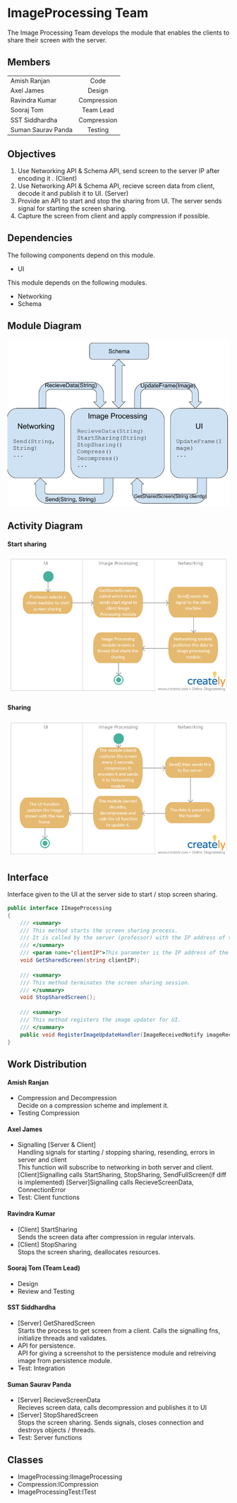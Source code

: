 # ImageProcessing Team

The Image Processing Team develops the module that enables the clients to share their screen with the server.

## Members

|||
|--------------------|:--------------:|
| Amish Ranjan       | Code           |
| Axel James         | Design         |
| Ravindra Kumar     | Compression    |
| Sooraj Tom         | Team Lead      |
| SST Siddhardha     | Compression    |
| Suman Saurav Panda | Testing        |

## Objectives

1. Use Networking API & Schema API, send screen to the server IP after encoding it . (Client)
2. Use Networking API & Schema API, recieve screen data from client, decode it and publish it to UI. (Server)
3. Provide an API to start and stop the sharing from UI. The server sends signal for starting the screen  sharing.
4. Capture the screen from client and apply compression if possible.

## Dependencies 
The following components depend on this module.

* UI

This module depends on the following modules.

* Networking
* Schema

## Module Diagram
![Module Diagram](ReadMe/ModuleDiagram.png)

## Activity Diagram

#### Start sharing
![Activity Diagram](ReadMe/StartSharing.png)

#### Sharing
![Activity Diagram](ReadMe/Sharing.png)

## Interface 
Interface given to the UI at the server side to start / stop screen sharing.  
```csharp
public interface IImageProcessing
{
	/// <summary>
	/// This method starts the screen sharing process.
	/// It is called by the server (professor) with the IP address of the client (student).
	/// </summary>
	/// <param name="clientIP">This parameter is the IP address of the target client computer</param>
	void GetSharedScreen(string clientIP);

	/// <summary>
	/// This method terminates the screen sharing session.
	/// </summary>
	void StopSharedScreen();
	
	/// <summary>
	/// This method registers the image updater for UI.
	/// </summary>
	public void RegisterImageUpdateHandler(ImageReceivedNotify imageReceivedNotifyHandler);
}
```

## Work Distribution

#### Amish Ranjan
- Compression and Decompression  
Decide on a compression scheme and implement it.
- Testing Compression

#### Axel James
- Signalling [Server & Client]  
Handling signals for starting / stopping sharing, resending, errors in server and client  
This function will subscribe to networking in both server and client.  
[Client]Signalling calls StartSharing, StopSharing, SendFullScreen(if diff is implemented)
[Server]Signalling calls RecieveScreenData, ConnectionError
- Test: Client functions 

#### Ravindra Kumar
- [Client] StartSharing  
Sends the screen data after compression in regular intervals.
- [Client] StopSharing  
Stops the screen sharing, deallocates resources.

#### Sooraj Tom (Team Lead)
- Design
- Review and Testing

#### SST Siddhardha
- [Server] GetSharedScreen  
Starts the process to get screen from a client. Calls the signalling fns, initialize threads and validates.
- API for persistence.  
API for giving a screenshot to the persistence module and retreiving image from persistence module.
- Test: Integration

#### Suman Saurav Panda
- [Server] RecieveScreenData  
Recieves screen data, calls decompression and publishes it to UI
- [Server] StopSharedScreen  
Stops the screen sharing. Sends signals, closes connection and destroys objects / threads.
- Test: Server functions

## Classes

- ImageProcessing:IImageProcessing
- Compression:ICompression
- ImageProcessingTest:ITest
